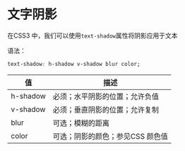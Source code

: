# 文字阴影

在CSS3 中，我们可以使用`text-shadow`属性将阴影应用于文本

语法：

```css
text-shadow: h-shadow v-shadow blur color;
```

| 值       | 描述                             |
| -------- | -------------------------------- |
| h-shadow | 必须；水平阴影的位置；允许负值   |
| v-shadow | 必须；垂直阴影的位置；允许复制   |
| blur     | 可选；模糊的距离                 |
| color    | 可选；阴影的颜色；参见CSS 颜色值 |
